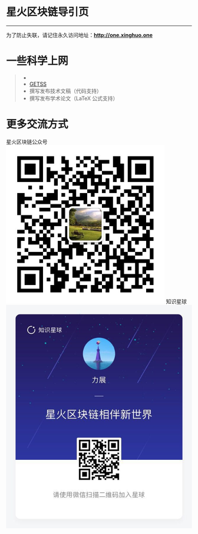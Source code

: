# 星火区块链导引页
------
为了防止失联，请记住永久访问地址：**http://one.xinghuo.one** 

# 一些科学上网
> * 
> * [GETSS](https://clients.getss.org/users/aff.php?aff=197)
> * 撰写发布技术文稿（代码支持）
> * 撰写发布学术论文（LaTeX 公式支持）


# 更多交流方式
星火区块链公众号
![Image](https://github.com/shenghub/xinghuo/blob/master/xinghuogzh.jpg)
知识星球
![Image](https://github.com/shenghub/xinghuo/blob/master/xinghuozsxq.jpg)
